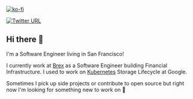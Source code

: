 [![ko-fi](https://ko-fi.com/img/githubbutton_sm.svg)](https://ko-fi.com/R5R2386H0)

[![Twitter URL](https://img.shields.io/twitter/url/https/twitter.com/dyzzhu.svg?style=social&label=Follow%20%40dyzzhu)](https://twitter.com/dyzzhu)

## Hi there 👋 

I'm a Software Engineer living in San Francisco!

I currently work at [Brex](https://www.brex.com/) as a Software Engineer building Financial Infrastructure. I used to work on [Kubernetes](https://kubernetes.io/) Storage Lifecycle at Google.

Sometimes I pick up side projects or contribute to open source but right now I'm looking for something new to work on 🤷
